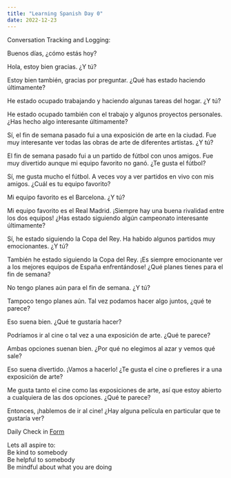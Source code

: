 ```yaml
---
title: "Learning Spanish Day 0"
date: 2022-12-23
---  
```


Conversation Tracking and Logging:  

Buenos días, ¿cómo estás hoy?  
  
Hola, estoy bien gracias. ¿Y tú?  
  
Estoy bien también, gracias por preguntar. ¿Qué has estado haciendo últimamente?  
  
He estado ocupado trabajando y haciendo algunas tareas del hogar. ¿Y tú?  
  
He estado ocupado también con el trabajo y algunos proyectos personales. ¿Has hecho algo interesante últimamente?  
  
Sí, el fin de semana pasado fui a una exposición de arte en la ciudad. Fue muy interesante ver todas las obras de arte de diferentes artistas. ¿Y tú?  
  
El fin de semana pasado fui a un partido de fútbol con unos amigos. Fue muy divertido aunque mi equipo favorito no ganó. ¿Te gusta el fútbol?  
  
Sí, me gusta mucho el fútbol. A veces voy a ver partidos en vivo con mis amigos. ¿Cuál es tu equipo favorito?  
  
Mi equipo favorito es el Barcelona. ¿Y tú?  
  
Mi equipo favorito es el Real Madrid. ¡Siempre hay una buena rivalidad entre los dos equipos! ¿Has estado siguiendo algún campeonato interesante últimamente?  
  
Sí, he estado siguiendo la Copa del Rey. Ha habido algunos partidos muy emocionantes. ¿Y tú?  
  
También he estado siguiendo la Copa del Rey. ¡Es siempre emocionante ver a los mejores equipos de España enfrentándose! ¿Qué planes tienes para el fin de semana?  
  
No tengo planes aún para el fin de semana. ¿Y tú?  
  
Tampoco tengo planes aún. Tal vez podamos hacer algo juntos, ¿qué te parece?  
  
Eso suena bien. ¿Qué te gustaría hacer?  
  
Podríamos ir al cine o tal vez a una exposición de arte. ¿Qué te parece?  
  
Ambas opciones suenan bien. ¿Por qué no elegimos al azar y vemos qué sale?  
  
Eso suena divertido. ¡Vamos a hacerlo! ¿Te gusta el cine o prefieres ir a una exposición de arte?  
  
Me gusta tanto el cine como las exposiciones de arte, así que estoy abierto a cualquiera de las dos opciones. ¿Qué te parece?  
  
Entonces, ¡hablemos de ir al cine! ¿Hay alguna película en particular que te gustaría ver?  


Daily Check in [Form](https://forms.gle/BRA4EH2sMoZdLPgE8)

Lets all aspire to:  
Be kind to somebody  
Be helpful to somebody  
Be mindful about what you are doing

